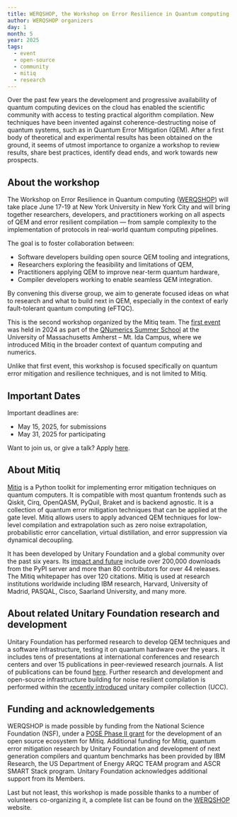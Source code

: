 ```yaml
---
title: WERQSHOP, the Workshop on Error Resilience in Quantum computing
author: WERQSHOP organizers
day: 1
month: 5
year: 2025
tags: 
  - event
  - open-source
  - community
  - mitiq
  - research
---
```


Over the past few years the development and progressive availability of quantum computing devices on the cloud has enabled the scientific community with access to testing practical algorithm compilation. New techniques have been invented against coherence-destructing noise of quantum systems, such as in Quantum Error Mitigation (QEM). After a first body of theoretical and experimental results has been obtained on the ground, it seems of utmost importance to organize a workshop to review results, share best practices, identify dead ends, and work towards new prospects.
 
## About the workshop

The Workshop on Error Resilience in Quantum computing ([WERQSHOP](https://werq.shop/)) will take place June 17-19 at New York University in New York City and will bring together researchers, developers, and practitioners working on all aspects of QEM and error resilient compilation — from sample complexity to the implementation of protocols in real-world quantum computing pipelines.

The goal is to foster collaboration between:
- Software developers building open source QEM tooling and integrations,
- Researchers exploring the feasibility and limitations of QEM,
- Practitioners applying QEM to improve near-term quantum hardware,
- Compiler developers working to enable seamless QEM integration.

By convening this diverse group, we aim to generate focused ideas on what to research and what to build next in QEM, especially in the context of early fault-tolerant quantum computing (eFTQC).

This is the second workshop organized by the Mitiq team. The [first event](https://unitary.foundation/posts/2024_recap_mitiq_workshop/) was held in 2024 as part of the [QNumerics Summer School](https://qnumerics.org/2024/) at the University of Massachusetts Amherst – Mt. Ida Campus, where we introduced Mitiq in the broader context of quantum computing and numerics.

Unlike that first event, this workshop is focused specifically on quantum error mitigation and resilience techniques, and is not limited to Mitiq.

## Important Dates

Important deadlines are: 
- May 15, 2025, for submissions
- May 31, 2025 for participating

Want to join us, or give a talk? Apply [here](https://forms.gle/jEEyzexC3hufZ7jT8).

## About Mitiq

[Mitiq](https://mitiq.readthedocs.io/en/stable/) is a Python toolkit for implementing error mitigation techniques on quantum computers. It is compatible with most quantum frontends such as Qiskit, Cirq, OpenQASM, PyQuil, Braket and is backend agnostic. It is a collection of quantum error mitigation techniques that can be applied at the gate level.  Mitiq allows users to apply advanced QEM techniques for low-level compilation and extrapolation such as zero noise extrapolation, probabilistic error cancellation, virtual distillation, and error suppression via dynamical decoupling.

It has been developed by Unitary Foundation and a global community over the past six years. Its [impact and future](https://unitary.foundation/posts/2024_mitiq_impact/) include over 200,000 downloads from the PyPI server and more than 80 contributors for over 44 releases. The Mitiq whitepaper has over 120 citations. Mitiq is used at research institutions worldwide including IBM research, Harvard, University of Madrid, PASQAL, Cisco, Saarland University, and many more. 

## About related Unitary Foundation research and development

Unitary Foundation has performed research to develop QEM techniques and a software infrastructure, testing it on quantum hardware over the years. It includes tens of presentations at international conferences and research centers and over 15 publications in peer-reviewed research journals. A list of publications can be found [here](https://unitary.foundation/research/publications/). Further research and development and open-source infrastructure building for noise resilient compilation is performed within the [recently introduced](https://unitary.foundation/posts/2025_ucc_launch_blog/) unitary compiler collection (UCC). 

## Funding and acknowledgements

WERQSHOP is made possible by funding from the National Science Foundation (NSF), under a [POSE Phase II grant](https://unitary.foundation/posts/2023_mitiq_nsf_pose/) for the development of an open source ecosystem for Mitiq. Additional funding for Mitiq, quantum error mitigation research by Unitary Foundation and development of next generation compilers and quantum benchmarks has been provided by IBM Research, the US Department of Energy ARQC TEAM program and ASCR SMART Stack program. Unitary Foundation acknowledges additional support from its Members.

Last but not least, this workshop is made possible thanks to a number of volunteers co-organizing it, a complete list can be found on the [WERQSHOP](https://werq.shop/) website.  
